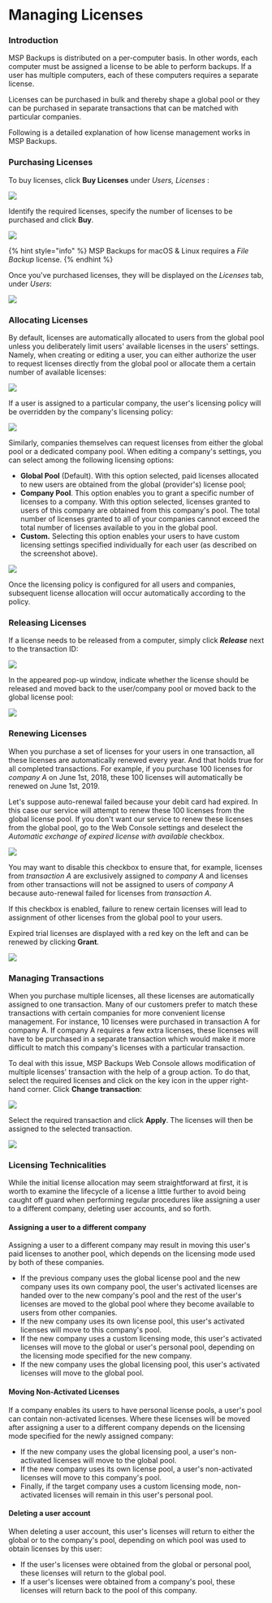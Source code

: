 # Managing Licenses

### Introduction

MSP Backups is distributed on a per-computer basis. In other words, each computer must be assigned a license to be able to perform backups. If a user has multiple computers, each of these computers requires a separate license.

Licenses can be purchased in bulk and thereby shape a global pool or they can be purchased in separate transactions that can be matched with particular companies. 

Following is a detailed explanation of how license management works in MSP Backups.

### Purchasing Licenses

To buy licenses, click **Buy Licenses** under _Users, Licenses_ :

![](https://mspbackups.com/contents/images/licenses-buy.png)

Identify the required licenses, specify the number of licenses to be purchased and click **Buy**.

![](../../.gitbook/assets/licensing1.png)

{% hint style="info" %}
MSP Backups for macOS & Linux requires a _File Backup_ license.
{% endhint %}

Once you've purchased licenses, they will be displayed on the _Licenses_ tab, under _Users_:

![](../../.gitbook/assets/licensing5.png)

### Allocating Licenses

By default, licenses are automatically allocated to users from the global pool unless you deliberately limit users' available licenses in the users' settings. Namely, when creating or editing a user, you can either authorize the user to request licenses directly from the global pool or allocate them a certain number of available licenses:

![](../../.gitbook/assets/licensing2.png)

If a user is assigned to a particular company, the user's licensing policy will be overridden by the company's licensing policy:

![](../../.gitbook/assets/licensing3.png)

Similarly, companies themselves can request licenses from either the global pool or a dedicated company pool. When editing a company's settings, you can select among the following licensing options: 

* **Global Pool** \(Default\). With this option selected, paid licenses allocated to new users are obtained from the global \(provider's\) license pool;
* **Company Pool**. This option enables you to grant a specific number of licenses to a company. With this option selected, licenses granted to users of this company are obtained from this company's pool. The total number of licenses granted to all of your companies cannot exceed the total number of licenses available to you in the global pool.
* **Custom.** Selecting this option enables your users to have custom licensing settings specified individually for each user \(as described on the screenshot above\).

![](../../.gitbook/assets/licensing4.png)

Once the licensing policy is configured for all users and companies, subsequent license allocation will occur automatically according to the policy.

### Releasing Licenses

If a license needs to be released from a computer, simply click _**Release**_ next to the transaction ID:

![](../../.gitbook/assets/licensing7.png)

In the appeared pop-up window, indicate whether the license should be released and moved back to the user/company pool or moved back to the global license pool:

![](../../.gitbook/assets/screenshot-2018-06-15-at-17.22.02.png)

### Renewing Licenses

When you purchase a set of licenses for your users in one transaction, all these licenses are automatically renewed every year. And that holds true for all completed transactions. For example, if you purchase 100 licenses for _company A_ on June 1st, 2018, these 100 licenses will automatically be renewed on June 1st, 2019.

Let's suppose auto-renewal failed because your debit card had expired. In this case our service will attempt to renew these 100 licenses from the global license pool. If you don't want our service to renew these licenses from the global pool, go to the Web Console settings and deselect the _Automatic exchange of expired license with available_ checkbox.

![](../../.gitbook/assets/screenshot-2018-06-25-at-18.17.43.png)

You may want to disable this checkbox to ensure that, for example, licenses from _transaction A_ are exclusively assigned to _company A_ and licenses from other transactions will not be assigned to users of _company A_ because auto-renewal failed for licenses from _transaction A_. 

If this checkbox is enabled, failure to renew certain licenses will lead to assignment of other licenses from the global pool to your users.

Expired trial licenses are displayed with a red key on the left and can be renewed by clicking **Grant**.

![](../../.gitbook/assets/screenshot-2018-06-25-at-18.47.29.png)

### Managing Transactions

When you purchase multiple licenses, all these licenses are automatically assigned to one transaction. Many of our customers prefer to match these transactions with certain companies for more convenient license management. For instance, 10 licenses were purchased in transaction A for company A. If company A requires a few extra licenses, these licenses will have to be purchased in a separate transaction which would make it more difficult to match this company's licenses with a particular transaction.

To deal with this issue, MSP Backups Web Console allows modification of multiple licenses' transaction with the help of a group action. To do that, select the required licenses and click on the key icon in the upper right-hand corner. Click **Change transaction**:

![](../../.gitbook/assets/licensing9.png)

Select the required transaction and click **Apply**. The licenses will then be assigned to the selected transaction.

![](../../.gitbook/assets/licensing10.png)

### Licensing Technicalities

While the initial license allocation may seem straightforward at first, it is worth to examine the  lifecycle of a license a little further to avoid being caught off guard when performing regular procedures like assigning a user to a different company, deleting user accounts, and so forth.

#### Assigning a user to a different company

Assigning a user to a different company may result in moving this user's paid licenses to another pool, which depends on the licensing mode used by both of these companies. 

* If the previous company uses the global license pool and the new company uses its own company pool, the user's activated licenses are handed over to the new company's pool and the rest of the user's licenses are moved to the global pool where they become available to users from other companies.
* If the new company uses its own license pool, this user's activated licenses will move to this company's pool. 
*  If the new company uses a custom licensing mode, this user's activated licenses will move to the global or user's personal pool, depending on the licensing mode specified for the new company. 
*  If the new company uses the global licensing pool, this user's activated licenses will move to the global pool.

#### Moving Non-Activated Licenses

If a company enables its users to have personal license pools, a user's pool can contain non-activated licenses. Where these licenses will be moved after assigning a user to a different company depends on the licensing mode specified for the newly assigned company:

* If the new company uses the global licensing pool, a user's non-activated licenses will move to the global pool. 
*  If the new company uses its own license pool, a user's non-activated licenses will move to this company's pool. 
* Finally, if the target company uses a custom licensing mode, non-activated licenses will remain in this user's personal pool.

#### Deleting a user account

When deleting a user account, this user's licenses will return to either the global or to the company's pool, depending on which pool was used to obtain licenses by this user: 

* If the user's licenses were obtained from the global or personal pool, these licenses will return to the global pool. 
* If a user's licenses were obtained from a company's pool, these licenses will return back to the pool of this company.







